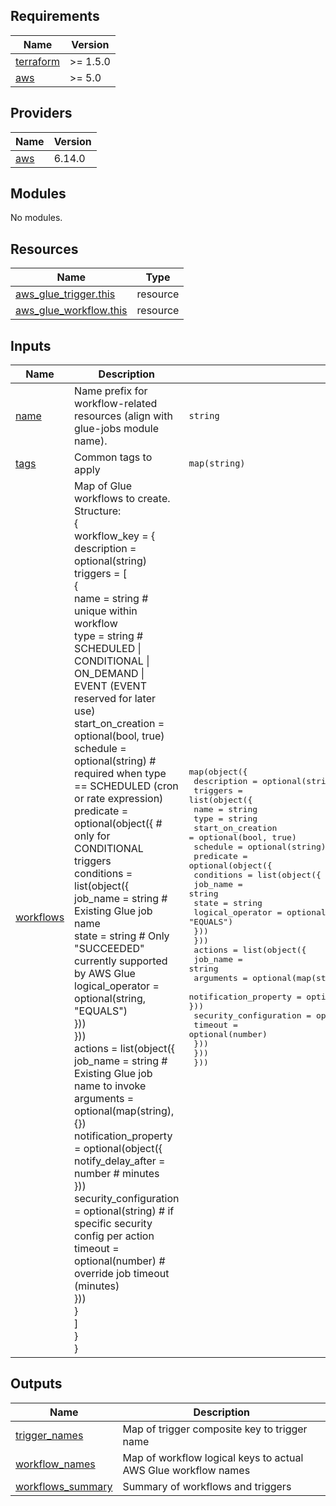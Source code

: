 <!-- BEGIN_TF_DOCS -->
## Requirements

| Name | Version |
|------|---------|
| <a name="requirement_terraform"></a> [terraform](#requirement\_terraform) | >= 1.5.0 |
| <a name="requirement_aws"></a> [aws](#requirement\_aws) | >= 5.0 |

## Providers

| Name | Version |
|------|---------|
| <a name="provider_aws"></a> [aws](#provider\_aws) | 6.14.0 |

## Modules

No modules.

## Resources

| Name | Type |
|------|------|
| [aws_glue_trigger.this](https://registry.terraform.io/providers/hashicorp/aws/latest/docs/resources/glue_trigger) | resource |
| [aws_glue_workflow.this](https://registry.terraform.io/providers/hashicorp/aws/latest/docs/resources/glue_workflow) | resource |

## Inputs

| Name | Description | Type | Default | Required |
|------|-------------|------|---------|:--------:|
| <a name="input_name"></a> [name](#input\_name) | Name prefix for workflow-related resources (align with glue-jobs module name). | `string` | n/a | yes |
| <a name="input_tags"></a> [tags](#input\_tags) | Common tags to apply | `map(string)` | `{}` | no |
| <a name="input_workflows"></a> [workflows](#input\_workflows) | Map of Glue workflows to create. Structure:<br>{<br>  workflow\_key = {<br>    description = optional(string)<br>    triggers = [<br>      {<br>        name              = string                      # unique within workflow<br>        type              = string                      # SCHEDULED \| CONDITIONAL \| ON\_DEMAND \| EVENT (EVENT reserved for later use)<br>        start\_on\_creation = optional(bool, true)<br>        schedule          = optional(string)            # required when type == SCHEDULED (cron or rate expression)<br>        predicate = optional(object({                   # only for CONDITIONAL triggers<br>          conditions = list(object({<br>            job\_name         = string                   # Existing Glue job name<br>            state            = string                   # Only "SUCCEEDED" currently supported by AWS Glue<br>            logical\_operator = optional(string, "EQUALS")<br>          }))<br>        }))<br>        actions = list(object({<br>          job\_name              = string                # Existing Glue job name to invoke<br>          arguments             = optional(map(string), {})<br>          notification\_property = optional(object({<br>            notify\_delay\_after = number                 # minutes<br>          }))<br>          security\_configuration = optional(string)     # if specific security config per action<br>          timeout               = optional(number)      # override job timeout (minutes)<br>        }))<br>      }<br>    ]<br>  }<br>} | <pre>map(object({<br>    description = optional(string)<br>    triggers = list(object({<br>      name              = string<br>      type              = string<br>      start_on_creation = optional(bool, true)<br>      schedule          = optional(string)<br>      predicate = optional(object({<br>        conditions = list(object({<br>          job_name         = string<br>          state            = string<br>          logical_operator = optional(string, "EQUALS")<br>        }))<br>      }))<br>      actions = list(object({<br>        job_name               = string<br>        arguments              = optional(map(string), {})<br>        notification_property  = optional(object({ notify_delay_after = number }))<br>        security_configuration = optional(string)<br>        timeout                = optional(number)<br>      }))<br>    }))<br>  }))</pre> | `{}` | no |

## Outputs

| Name | Description |
|------|-------------|
| <a name="output_trigger_names"></a> [trigger\_names](#output\_trigger\_names) | Map of trigger composite key to trigger name |
| <a name="output_workflow_names"></a> [workflow\_names](#output\_workflow\_names) | Map of workflow logical keys to actual AWS Glue workflow names |
| <a name="output_workflows_summary"></a> [workflows\_summary](#output\_workflows\_summary) | Summary of workflows and triggers |
<!-- END_TF_DOCS -->
